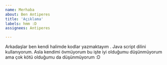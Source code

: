 ```yaml
---
name: Merhaba
about: Ben Antiperes
title: 'Açıklama'
labels: hmm :D
assignees: Antiperes

---
```


Arkadaşlar ben kendi halimde kodlar yazmaktayım .
Java script dilini kullanıyorum.
Asla kendimi övmüyorum bu işte iyi olduğumu düşünmüyorum ama çok kötü olduğumu da düşünmüyorum :D
